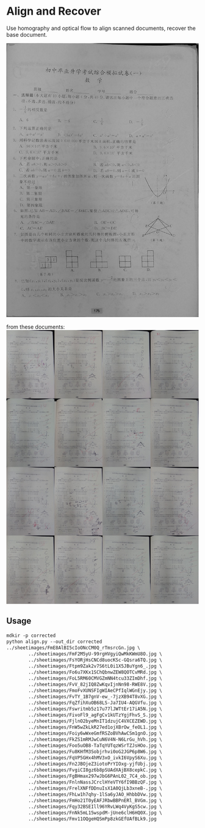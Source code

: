 # Align and Recover

Use homography and optical flow to align scanned documents, recover the base document.

![alt tag](https://raw.githubusercontent.com/dongwang218/alignment/flow/corrected.jpg)

from these documents:
![alt tag](https://raw.githubusercontent.com/dongwang218/alignment/flow/collate.jpg)

## Usage
```
mdkir -p corrected
python align.py --out_dir corrected ../sheetimages/FmE8AlBI5cIoONcCM0Q_rTmsrcGn.jpg \
		../sheetimages/FmF2M5yU-99rgHVgyiQwMkKWmU8O.jpg \
		../sheetimages/FsYORjHsCNCd8uocKSc-GQsra6TQ.jpg \
		../sheetimages/Ftpm9Zak2v7S6tL0i1X5JBuYgn6_.jpg \
		../sheetimages/Fo6u7XKx1SChQbnwZEW8QOTCvMRd.jpg \
		../sheetimages/FoL5RM60CMVGZmNN4tcu33ZImDhf.jpg \
		../sheetimages/FvV_82jIQ8ZwKqvIjnNn98-RWE8V.jpg \
		../sheetimages/FmoFvXUNSFIgWIAeCPfIqlWGnEjy.jpg \
		../sheetimages/FvTY_1B7gnV-ew_-7jzXB94T8vXG.jpg \
		../sheetimages/FqZfihXuOB68LS-Ja7IU4-AQGVfu.jpg \
		../sheetimages/Fswritmb5z17u77lJWTtEr17iA5N.jpg \
		../sheetimages/FivoFl9_agFgCv1kUTzYgjFhvS_S.jpg \
		../sheetimages/FjlnO2byeMnIT1dzujC4VXCEZEWD.jpg \
		../sheetimages/FnW5wZkLkR27ed1ojXBrOw_feOL1.jpg \
		../sheetimages/Foiy6wWxeGmfRSZoBVhAwCSm1gnO.jpg \
		../sheetimages/FkZS1mRMJwCuN6V4N-N6LrGu_hVh.jpg \
		../sheetimages/Foo5uOB8-TaTqYUTqzWSrTZJsHOo.jpg \
		../sheetimages/Fu8KHfM3Sobjrhvi0oG2JGP6p8W6.jpg \
		../sheetimages/FqVP5GHx4hMV3xO_ivkI6VpyS6Xu.jpg \
		../sheetimages/Fn2JBOjeZ3iotoPrYIOxg-yjfUbj.jpg \
		../sheetimages/FvgiCI8gz6b8pSUAdXAjBX8cepkC.jpg \
		../sheetimages/FgBHmax297wJbG6PAnL02_7C4_ob.jpg \
		../sheetimages/FnlnNassJCrclHYeVTY6fI9BBzQF.jpg \
		../sheetimages/FrelXNFfDDnuIsX1A0QjLb3xneB-.jpg \
		../sheetimages/FhLw1h7qhy-1lSa6yJAO_HhbbDVw.jpg \
		../sheetimages/FmHo21T0yEAFJRbwBBPnERl_BVGm.jpg \
		../sheetimages/Fqy32BSEIll96YRvLWq4VyKgS5cw.jpg \
		../sheetimages/FnNk5mL15wspdM-jUne6clH6HQ0X.jpg \
		../sheetimages/Fmv11OQgeHQSmPp8zkGEfUAfBLk9.jpg
```
